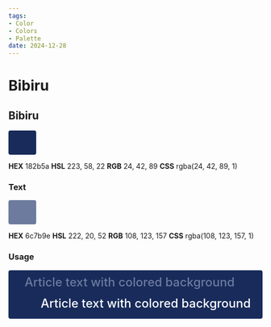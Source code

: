 ```yaml
---
tags:
- Color
- Colors
- Palette
date: 2024-12-28
---
```


# Bibiru

## Bibiru

<span style="display:inline-block;vertical-align:baseline;text-decoration:none;white-space:nowrap;font-size:24px;line-height:36px;background-color:#182b5a;padding:6px 24px;border-radius:4px">
&nbsp;
</span>



**HEX** 182b5a
**HSL** 223, 58, 22
**RGB** 24, 42, 89
**CSS** rgba(24, 42, 89, 1)



### Text

<span style="display:inline-block;vertical-align:baseline;text-decoration:none;white-space:nowrap;font-size:24px;line-height:36px;background-color:#6c7b9e;padding:6px 24px;border-radius:4px">
&nbsp;
</span>



**HEX** 6c7b9e
**HSL** 222, 20, 52
**RGB** 108, 123, 157
**CSS** rgba(108, 123, 157, 1)



### Usage

<div style="display:block;vertical-align:baseline;text-decoration:none;white-space:nowrap;font-size:24px;line-height:36px;font-weight:500;letter-spacing:0;text-transform:none;background-color:#182b5a;color:#6c7b9e;padding:6px 32px;border-radius:4px">
    Article text with colored background
    <br />
    <div style="display:block;vertical-align:baseline;text-decoration:none;white-space:nowrap;font-size:24px;line-height:36px;font-weight:500;letter-spacing:0;text-transform:none;background-color:rgba(255,255,255,0);color:#fff;padding:6px 32px;border-radius:4px">
    Article text with colored background
    </div>
</div>


